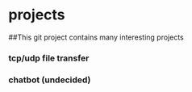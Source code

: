 # projects
##This git project contains many interesting projects
### tcp/udp file transfer
### chatbot (undecided)
